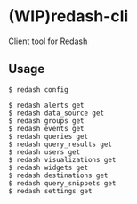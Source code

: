 # (WIP)redash-cli
Client tool for Redash


## Usage
```
$ redash config
```

```
$ redash alerts get
$ redash data_source get
$ redash groups get
$ redash events get
$ redash queries get
$ redash query_results get
$ redash users get
$ redash visualizations get
$ redash widgets get
$ redash destinations get
$ redash query_snippets get
$ redash settings get
```
